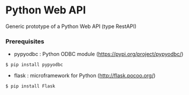   # Python Web API
  
  Generic prototype of a Python Web API (type RestAPI)
  
  ### Prerequisites
  
  * pypyodbc : Python ODBC module (https://pypi.org/project/pypyodbc/)
```
$ pip install pypyodbc
```
  * flask : microframework for Python (http://flask.pocoo.org/)
```
$ pip install Flask
```
